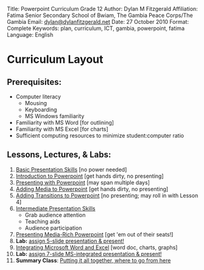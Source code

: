 Title:			Powerpoint Curriculum
				Grade 12
Author:			Dylan M Fitzgerald
Affiliation:	Fatima Senior Secondary School of Bwiam, The Gambia
				Peace Corps/The Gambia
Email:			dylan@dylanfitzgerald.net
Date:			27 October 2010
Format:			Complete
Keywords:		plan, curriculum, ICT, gambia, powerpoint, fatima
Language:		English


Curriculum Layout
=================

Prerequisites:
--------------

* Computer literacy
	* Mousing
	* Keyboarding
	* MS Windows familiarity
* Familiarity with MS Word [for outlining]
* Familiarity with MS Excel [for charts]
* Sufficient computing resources to minimize student:computer ratio

Lessons, Lectures, & Labs:
--------------------------

1. [Basic Presentation Skills][]		[no power needed]  
2. [Introduction to Powerpoint][]		[get hands dirty, no presenting]
3. [Presenting with Powerpoint][]		[may span multiple days]
4. [Adding Media to Powerpoint][]		[get hands dirty, no presenting]
5. [Adding Transitions to Powerpoint][]	[no presenting; may roll in with Lesson 4]
6. [Intermediate Presentation Skills][]
	* Grab audience attention
	* Teaching aids
	* Audience participation
7. [Presenting Media-Rich Powerpoint][]	[get 'em out of their seats!]
8. **Lab:** [assign 5-slide presentation & present!][]
9. [Integrating Microsoft Word and Excel][]	[word doc, charts, graphs]
10. **Lab:** [assign 7-slide MS-integrated presentation & present!][]
11. __Summary Class__: [Putting it all together, where to go from here][]

[Basic Presentation Skills]: Lesson_1-Basic_Presenting.lessonplan.html
[Introduction to Powerpoint]: Lesson_2-Introduction_to_PowerPoint.lessonplan.html
[Presenting with Powerpoint]: Lesson_3-Presenting_with_PowerPoint.lessonplan.html
[Adding Media to Powerpoint]: Lesson_4-Adding_Media_to_PowerPoint.lessonplan.html
[Adding Transitions to Powerpoint]: Lesson_5-Adding_Transitions_and_Custom_Animation_to_PowerPoint.lessonplan.html
[Intermediate Presentation Skills]: Lesson_6-Intermediate_Presentation_Skills.lessonplan.html
[Presenting Media-Rich Powerpoint]: Lesson_7-Presenting_Media-Rich_PowerPoint.lessonplan.html
[assign 5-slide presentation & present!]: Lesson_8-Lab-5-Slide_Presentation.lessonplan.html
[Integrating Microsoft Word and Excel]: Lesson_9-Integrating_Word_and_Excel.lessonplan.html
[assign 7-slide MS-integrated presentation & present!]: Lesson_10-Lab-7-Slide_Presentation.lessonplan.html
[Putting it all together, where to go from here]: Lesson_11-Summary.lessonplan.html